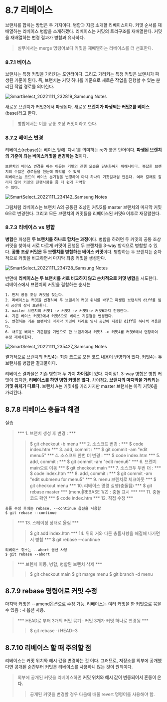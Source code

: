 # 8.7 리베이스
브랜치를 합치는 방법은 두 가지이다. 병합과 지금 소개할 리베이스이다. 커밋 순서를 재배열하는 리베이스 병합을 소개하겠다. 리베이스는 커밋의 트리구조를 재배열한다. 커밋을 재배열하는 변경 결과가 병합과 유사하다. 
> 실무에서는 merge 명령어보다 커밋을 재배열하는 리베이스를 더 선호한다.

### 8.7.1 베이스
브랜치는 특정 커밋을 가리키는 포인터이다. 그리고 가리키는 특정 커밋은 브랜치가 파생된 기준이 된다. 즉, 브랜치는 커밋 하나를 기준으로 새로운 작업을 진행할 수 있는 분리된 작업 경로를 의미한다.  

![SmartSelect_20221111_232819_Samsung Notes](https://user-images.githubusercontent.com/106071689/201360755-895246a2-5266-4b94-b0b6-4704cb16a132.jpg)  

새로운 브랜치가 커밋2에서 파생된다. 새로운 **브랜치가 파생되는 커밋2를 베이스**(base)라고 한다.
> 병합에서는 이를 공통 조상 커밋이라고 한다.

### 8.7.2 베이스 변경
리베이스(rebase)는 베이스 앞에 '다시'를 의미하는 re가 붙은 단어이다. **파생된 브랜치의 기준이 되는 베이스커밋을 변경하는 것**이다.

    브랜치의 베이스 변경을 하는 이유는 커밋의 진행 모습을 단순화하기 위해서이다. 복잡한 브랜치의 수많은 경로들을 한눈에 파악할 수 있게 
    리베이스는 코드의 베이스 분기점을 변경하여 마치 하나의 기찻길처럼 만든다. 여러 갈래로 갈리지 않아 커밋의 진행사항을 좀 더 쉽게 파악할 
    수 있다. 

![SmartSelect_20221111_234142_Samsung Notes](https://user-images.githubusercontent.com/106071689/201363301-d4ccf381-abb4-4374-86d4-04ca7b97ec6f.jpg)

그림처럼 리베이스는 브랜치 A의 공통된 조상인 커밋2를 master 브랜치의 마지막 커밋6으로 변경한다. 그리고 모든 브랜치의 커밋들을 리베이스된 커밋6 이후로 재정렬한다.

### 8.7.3 리베이스 vs 병합
**병합**은 파생된 **두 브랜치를 하나로 합치는 과정**이다. 병합을 하려면 두 커밋의 공통 조상 커밋을 찾아서 서로 다르게 커밋이 진행된 두 브랜치를 3-way 방식으로 병합할 수 있다. **공통 조상 커밋은 두 브랜치를 병합하는 베이스 커밋**이다. 병합하는 두 브랜치는 순차적으로 커밋을 비교하면서 마지막 최종 커밋을 생성한다.  

![SmartSelect_20221111_234728_Samsung Notes](https://user-images.githubusercontent.com/106071689/201364249-2e4b2dc8-4290-4fe6-ae49-828364c42841.jpg) 

반면에 **리베이스는 두 브랜치를 서로 비교하지 않고 순차적으로 커밋 병합**을 시도한다. 리베이스에서 브랜치의 커밋을 결합하는 순서는 

    1. 먼저 공통 조상 커밋을 찾는다. 
    2. 리베이스는 커밋을 변경하여 두 브랜치의 커밋 위치를 바꾸고 파생된 브랜치의 diff를 임시 공간에 잠시 보관한다. 
    3. master 브랜치의 커밋1 -> 커밋2 -> 커밋5-> 커밋6까지 진행한다. 
    4. 기존 베이스 커밋2에서 커밋6으로 베이스 기준점을 변경한다. 
    5. 변경하는 기준 브랜치의 마지막 커밋에 차례로 임시 공간에 저장한 diff를 하나씩 적용한다. 
    6. 새로운 베이스 기준점을 기반으로 한 브랜치에서 커밋3 -> 커밋4를 커밋6에서 연장하여 수정 재배치한다. 

![SmartSelect_20221111_235427_Samsung Notes](https://user-images.githubusercontent.com/106071689/201365770-3177ea36-6453-4e32-be31-7e0e830e7042.jpg) 

결과적으로 브랜치의 커밋4는 최종 코드로 모든 코드 내용이 반영되어 있다. 커밋4는 두 브랜치를 병합한 결과물이다. 
 
리베이스 결과물은 기존 병합과 두 가지 **차이점**이 있다. 차이점1. 3-way 병합은 병합 커밋이 있지만, **리베이스를 하면 병합 커밋은 없다.** 차이점2. **브랜치의 마지막을 가리키는 커밋 위치가 다르다.** 브랜치 A는 커밋4를 가리키지만 master 브랜치는 아직 커밋6을 가리킨다.











## 8.7.8 리베이스 충돌과 해결
실습
> *** 1. 브랜치 생성 후 변경  : ***
> > $ git checkout -b menu
> *** 2. 소스코드 변경 : ***
> > $ code index.htm
> *** 3. add, commit : ***
> > $ git commit -am "edit menu5"
> *** 4. 소스코드 한번 더 변경 : ***
> > $ code index.htm
> *** 5. add, commit : ***
> > $ git commit -am "edit menu6"
> *** 6. 브랜치 main으로 이동 ***
> > $ git checkout main
> *** 7. 소스코두 두번 더 : ***
> > $ code index.htm
> *** 8. add, commit : ***
> > $ git commit -am "edit submenu for menu5"
> *** 9. menu 브렌치로 체크아웃 ***
> > $ git checkout menu
> *** 10. 리베이스 명령 실행(충돌됨) ***
> > $ git rebase master
> *** (menu|REBASE 1/2) : 충돌 표시 ***
> *** 11. 충돌 코드 확인 ***
> > $ code index.htm
> *** 12. 직접 수정 ***
```
충돌 수정 후에는 rebase, --continue 옵션을 사용함
$ git rebase --continue
```
> *** 13. 스테이징 상태로 올림 ***
> > $ git add index.htm
> *** 14. 위의 거와 다른 충돌사항을 해결해 나가면서 병합 ***
> > $ git rebase --continue 
```
리베이스 취소는 --abort 옵션 사용
$ git rebase --abort
```
> *** 브렌치 이동, 병합, 병합된 브렌치 삭제 ***
> > $ git checkout main
> > $ git marge menu
> > $ git branch -d menu

## 8.7.9 rebase 명령어로 커밋 수정
마지막 커밋은 --amend옵션으로 수정 가능.
리베이스는 여러 커밋을 한 커밋으로 묶을 수 있음 : -i 욥션 사용.
> *** HEAD로 부터 3개의 커밋 묶기 : 커밋 3개가 커밋 하나로 변경됨 ***
> > $ git rebase -i HEAD~3

## 8.7.10 리베이스 할 때 주의할 점
리베이스는 커밋 위치와 해시 값을 변경하는 것 이다.
그러므로, 저장소를 외부에 공개했다면 공개된 순간부터 커밋은 리베이스를 사용하니 않는 것이 원칙이다.
> 외부에 공개된 커밋을 리베이스하먼 **커밋 위치와 해시 값이 변동되어서 혼동이 온다.**
> > 공개된 커밋을 변경할 경우 다음에 배울 revert 명령어를 사용해야 함.

